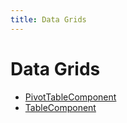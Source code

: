 ```yaml
---
title: Data Grids
---
```


# Data Grids

- [PivotTableComponent](class.PivotTableComponent.md) <Badge type="alpha" text="Alpha" />
- [TableComponent](class.TableComponent.md)
